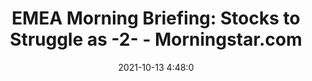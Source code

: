 ---
"title": "EMEA Morning Briefing: Stocks to Struggle as -2- - Morningstar.com"
"date": "2021-10-13 4:48:0"
"feed_name": "GOOGLENEWSINDUSTRIAL"
"feed_website": "https://news.google.com/search?q=industrial%2Bincident&hl=en-US&gl=US&ceid=US:en"
"feed_rss": "https://news.google.com/rss/search?q=industrial%2Bincident&hl=en-US&gl=US&ceid=US:en"
"link": "https://www.morningstar.com/news/dow-jones/20211013181/emea-morning-briefing-stocks-to-struggle-as-2"
"source": "{'href': 'https://www.morningstar.com', 'title': 'Morningstar.com'}"
"file": "_posts/2021-1-1-b94b5a596b9df0028c434bb1c67603a7abc55b88.md"
"accident": "0"
"drilling": "0"
"dead": "0"
"injured": "0"
"arrested": "0"
"place": "unknown place"
"where": "unknown site"
"causes": "unknown"
"place_uri": "unknown place"
---